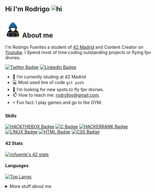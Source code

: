 ## Hi I'm Rodrigo <img src="https://user-images.githubusercontent.com/1303154/88677602-1635ba80-d120-11ea-84d8-d263ba5fc3c0.gif" width="28px" height="28px" alt="hi">

## <picture><img src = "https://github.com/0xAbdulKhalid/0xAbdulKhalid/raw/main/assets/mdImages/about_me.gif" width = 50px></picture> **About me**

I'm Rodrigo Fuentes a student of [42 Madrid](https://www.42madrid.com/) and Content Creator on [Youtube](https://www.youtube.com/@rodro_fpv6619). I Spend most of time coding outstanding projects or flying fpv drones.

[![Twitter Badge](https://img.shields.io/badge/Instagram-E4405F?style=for-the-badge&logo=instagram&logoColor=white)](https://www.instagram.com/rodro_fpv/) [![Linkedin Badge](https://img.shields.io/badge/LinkedIn-0077B5?style=for-the-badge&logo=linkedin&logoColor=white)](https://www.linkedin.com/in/rodrigo-fuentes-922074250/)

<!-- TODO: Add last video link -->

- 🔭 I’m currently studing at 42 Madrid
- :computer: Most used line of code `git push`
- 🤔 I’m looking for new spots to fly fpv drones.
- 📫 How to reach me: rodrofpv@gmail.com.
- ⚡ Fun fact: I play games and go to the GYM.

#### Skills

<!-- PARA AÑADIR OTRO BADGE DISTINTO -->
<!-- https://github.com/alexandresanlim/Badges4-README.md-Profile -->

[![HACKTHEBOX Badge](https://img.shields.io/badge/HackTheBox-111927?style=for-the-badge&logo=Hack%20The%20Box&logoColor=9FEF00)](#) [![C Badge](https://img.shields.io/badge/C-00599C?style=for-the-badge&logo=c&logoColor=white)](#) [![HACKERRANK Badge](https://img.shields.io/badge/-Hackerrank-2EC866?style=for-the-badge&logo=HackerRank&logoColor=white)](#) [![LINUX Badge](https://img.shields.io/badge/Linux-FCC624?style=for-the-badge&logo=linux&logoColor=black)](#) [![HTML Badge](https://img.shields.io/badge/HTML5-E34F26?style=for-the-badge&logo=html5&logoColor=white)](#) [![CSS Badge](https://img.shields.io/badge/CSS3-1572B6?style=for-the-badge&logo=css3&logoColor=white)](#)

#### 42 Stats
<a href="https://github.com/JaeSeoKim/badge42"><img src="https://badge42.vercel.app/api/v2/cle8jmjoa00540flbbmywe2h9/stats?cursusId=21&coalitionId=64" alt="rofuente's 42 stats" /></a>

#### Languages
[![Top Langs](https://github-readme-stats.vercel.app/api/top-langs/?username=ken0by&layout=compact)](https://github.com/ken0by/github-readme-stats)

<details>
<summary>
  More stuff about me
</summary>

<br >

Know I only spent my time in 42 madrid studing and making projects.

#### What is Rodro_fpv?

Rodro_fpv is a youtube channel for make freestyle with fpv drones.

#### Github Stats

![Anurag's GitHub stats](https://github-readme-stats.vercel.app/api?username=ken0by&show_icons=true&theme=onedark)

</details>
